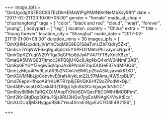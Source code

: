 +++
image_ipfs = "QmUgcdgXS7RGC837EzDkHEMaWtPgPAMN9ntNeMbXsy98fi"
date = "2017-02-21T23:10:00+08:00"
gender = "female"
made_at_shop = "chushangfeng"
tags = [
  "color",
  "black and red",
  "cloud",
  "heart",
  "forever",
  "young",
]
bodypart = [
  "leg",
]
location_country = "China"
extra = ""
title = "Young forever"
location_city = "Shanghai"
made_date = "2017-02-21T19:01:00+08:00"
duration_mins = 30
images_ipfs = [  "QmXjHM2cxddtJjVaYhCbqM9S9EQ1S8eTvnUZbFQdry5Zkt",
  "QmbUr7iYqNWE6xq9gu8jdCk5YVPFG2M6tcPhLvJymcNgxB",
  "QmVQpKZYuqiW29YTga3qGPhp8jtJyAFV47fYT6yXneX6zo",
  "QmaGA5UWG637jtmcc3KPB8jU4Gc8JkpNxQ4xnW3nNmF3AB",
  "QmRp6FYGYfZvqiw5qVqoJAxBPNnGF2qdDUGeF37V4MPJQ6",
  "QmezzMgu4Pw9LotAR3h2NCwUnBMtLp25xA3kLyawakKfXD",
  "QmXGVMNbLjpCobvhvE8raNAiykLm22L57MAmuj4WSrpBL9",
  "Qmd76epnHfhxoA9frKUKTRYp8jEBVQK8HfZ9oZPcdWxGju",
  "Qmf4BFvseaUXCask4h1ZDRjgL5jfoSbSCcVgxgwfkNfiCC",
  "QmRoy6iRMvTaRQXZcMAopTKNib6DVQecPfjCQWhHMCBPtm",
  "Qmf2KnGfgDqx3GfaJ16js8RU3HQw7pyEoMNAgK4VwKtEcc",
  "QmXLDUq1jM3Hyggu9Sib7Yeu4XrmErBgvEJCFGSF4B21S6",
]

+++

